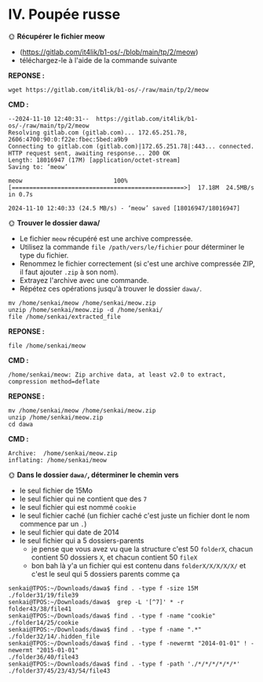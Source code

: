 # IV. Poupée russe

🌞 **Récupérer le fichier meow**

- (https://gitlab.com/it4lik/b1-os/-/blob/main/tp/2/meow)
- téléchargez-le à l'aide de la commande suivante  
  
**REPONSE :**
```
wget https://gitlab.com/it4lik/b1-os/-/raw/main/tp/2/meow
```

**CMD :**
```
--2024-11-10 12:40:31--  https://gitlab.com/it4lik/b1-os/-/raw/main/tp/2/meow
Resolving gitlab.com (gitlab.com)... 172.65.251.78, 2606:4700:90:0:f22e:fbec:5bed:a9b9
Connecting to gitlab.com (gitlab.com)|172.65.251.78|:443... connected.
HTTP request sent, awaiting response... 200 OK
Length: 18016947 (17M) [application/octet-stream]
Saving to: ‘meow’

meow                          100%[=================================================>]  17.18M  24.5MB/s    in 0.7s

2024-11-10 12:40:33 (24.5 MB/s) - ‘meow’ saved [18016947/18016947]
```

🌞 **Trouver le dossier dawa/**

- Le fichier `meow` récupéré est une archive compressée.
- Utilisez la commande `file /path/vers/le/fichier` pour déterminer le type du fichier.
- Renommez le fichier correctement (si c'est une archive compressée ZIP, il faut ajouter `.zip` à son nom).
- Extrayez l'archive avec une commande.
- Répétez ces opérations jusqu'à trouver le dossier `dawa/`.
```
mv /home/senkai/meow /home/senkai/meow.zip
unzip /home/senkai/meow.zip -d /home/senkai/
file /home/senkai/extracted_file
```

**REPONSE :**
```
file /home/senkai/meow
```
**CMD :**
```
/home/senkai/meow: Zip archive data, at least v2.0 to extract, compression method=deflate
```

**REPONSE :** 
```
mv /home/senkai/meow /home/senkai/meow.zip
unzip /home/senkai/meow.zip
cd dawa
```
**CMD :** 
```
Archive:  /home/senkai/meow.zip
inflating: /home/senkai/meow
```

🌞 **Dans le dossier `dawa/`, déterminer le chemin vers**

- le seul fichier de 15Mo
- le seul fichier qui ne contient que des `7`
- le seul fichier qui est nommé `cookie`
- le seul fichier caché (un fichier caché c'est juste un fichier dont le nom commence par un `.`)
- le seul fichier qui date de 2014
- le seul fichier qui a 5 dossiers-parents
  - je pense que vous avez vu que la structure c'est 50 `folderX`, chacun contient 50 dossiers `X`, et chacun contient 50 `fileX`
  - bon bah là y'a un fichier qui est contenu dans `folderX/X/X/X/X/` et c'est le seul qui 5 dossiers parents comme ça

```
senkai@TPOS:~/Downloads/dawa$ find . -type f -size 15M
./folder31/19/file39
senkai@TPOS:~/Downloads/dawa$  grep -L '[^7]' * -r
folder43/38/file41
senkai@TPOS:~/Downloads/dawa$ find . -type f -name "cookie"
./folder14/25/cookie
senkai@TPOS:~/Downloads/dawa$ find . -type f -name ".*"
./folder32/14/.hidden_file 
senkai@TPOS:~/Downloads/dawa$ find . -type f -newermt "2014-01-01" ! -newermt "2015-01-01"
./folder36/40/file43
senkai@TPOS:~/Downloads/dawa$ find . -type f -path './*/*/*/*/*/*'
./folder37/45/23/43/54/file43
```
